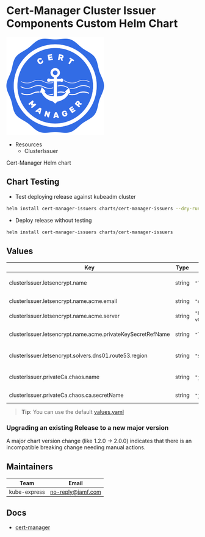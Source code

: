 # Cert-Manager Cluster Issuer Components Custom Helm Chart

![CNCF Cert-Manager Logo](../../.attachments/cert-manager-logo.png)

* Resources
  * ClusterIssuer

Cert-Manager Helm chart

## Chart Testing

* Test deploying release against kubeadm cluster

```bash
helm install cert-manager-issuers charts/cert-manager-issuers --dry-run --debug
```

* Deploy release without testing

```bash
helm install cert-manager-issuers charts/cert-manager-issuers
```

## Values

| Key | Type | Default | Description |
|-----|------|---------|-------------|
| clusterIssuer.letsencrypt.name | string | `"letsencrypt-staging"` | Cluster issuer name |
| clusterIssuer.letsencrypt.name.acme.email | string | `"no-reply@jamf.com"` | Certificate email |
| clusterIssuer.letsencrypt.name.acme.server | string | `"https://acme-staging-v02.api.letsencrypt.org/directory"` | Letsencrypt endpoint |
| clusterIssuer.letsencrypt.name.acme.privateKeySecretRefName | string | `"letsencrypt-staging"` | Secret to store certificate |
| clusterIssuer.letsencrypt.solvers.dns01.route53.region | string | `"${awsRegion}"` | AWS availability zone |
| clusterIssuer.privateCa.chaos.name | string | `"jamf-chaos-io"` | Name of self-signed private ca |
| clusterIssuer.privateCa.chaos.ca.secretName | string | `"jamf-chaos-io-secret"` | Certificate secret |

> **Tip**: You can use the default [values.yaml](values.yaml)

### Upgrading an existing Release to a new major version

A major chart version change (like 1.2.0 -> 2.0.0) indicates that
there is an incompatible breaking change needing manual actions.

## Maintainers

| Team | Email |
| ---- | ------ |
| kube-express | no-reply@jamf.com |

## Docs

* [cert-manager](https://cert-manager.io/docs/)
